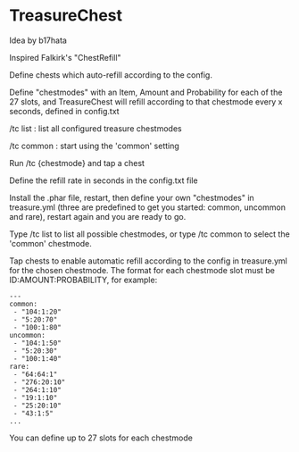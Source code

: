 TreasureChest
===========

Idea by b17hata

Inspired Falkirk's "ChestRefill"

Define chests which auto-refill according to the config.

Define "chestmodes" with an Item, Amount and Probability for each of the 27 slots, and TreasureChest will refill according to that chestmode every x seconds, defined in config.txt


/tc list : list all configured treasure chestmodes

/tc common : start using the 'common' setting


Run /tc {chestmode} and tap a chest

Define the refill rate in seconds in the config.txt file

Install the .phar file, restart, then define your own "chestmodes" in treasure.yml (three are predefined to get you started: common, uncommon and rare), restart again and you are ready to go.

Type /tc list to list all possible chestmodes, or type /tc common to select the 'common' chestmode.

Tap chests to enable automatic refill according to the config in treasure.yml for the chosen chestmode. The format for each chestmode slot must be ID:AMOUNT:PROBABILITY, for example:

```
---
common:
 - "104:1:20"
 - "5:20:70"
 - "100:1:80"
uncommon:
 - "104:1:50"
 - "5:20:30"
 - "100:1:40"
rare:
 - "64:64:1"
 - "276:20:10"
 - "264:1:10"
 - "19:1:10"
 - "25:20:10"
 - "43:1:5"
...
```

You can define up to 27 slots for each chestmode